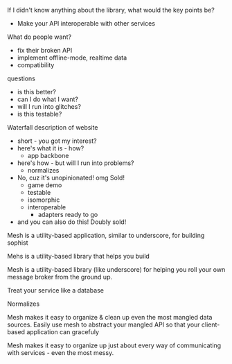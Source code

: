 If I didn't know anything about the library, what would the key points be?

- Make your API interoperable with other services

What do people want?

- fix their broken API
- implement offline-mode, realtime data
- compatibility

questions

- is this better?
- can I do what I want?
- will I run into glitches?
- is this testable?


Waterfall description of website

- short - you got my interest?
- here's what it is - how?
  - app backbone
- here's how - but will I run into problems?
  - normalizes
- No, cuz it's unopinionated! omg Sold!
  - game demo
  - testable
  - isomorphic
  - interoperable
    - adapters ready to go
- and you can also do this! Doubly sold!

Mesh is a utility-based application, similar to underscore, for building sophist


Mehs is a utility-based library that helps you build

Mesh is a utility-based library (like underscore) for helping you roll your own message
broker from the ground up.

Treat your service like a database


Normalizes

Mesh makes it easy to organize & clean up even the most mangled data sources. Easily use mesh to abstract your mangled
API so that your client-based application can gracefuly

Mesh makes it easy to organize up just about every way of communicating with services - even the most messy.
